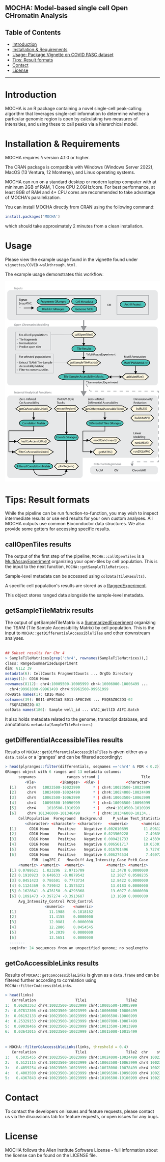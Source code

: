 MOCHA: Model-based single cell Open CHromatin Analysis
------------------------------------------------------------------------

## Table of Contents

-   [Introduction](#introduction)
-   [Installation & Requirements](#library)
-   [Usage: Package Vignette on COVID PASC dataset](#vignette)
-   [Tips: Result formats](#results)
-   [Contact](#contact)
-   [License](#license)

------------------------------------------------------------------------

# <a name="introduction"></a> Introduction

MOCHA is an R package containing a novel single-cell peak-calling algorithm that leverages single-cell information to determine whether a particular genomic region is open by calculating two measures of intensities, and using these to call peaks via a hierarchical model.

# <a name="library"></a> Installation & Requirements
MOCHA requires `R` version 4.1.0 or higher.

The CRAN package is compatible with Windows (Windows Server 2022), MacOS (13 Ventura, 12 Monterey), and Linux operating systems.

MOCHA can run on a standard desktop or modern laptop computer with at minimum 2GB of RAM, 1 Core CPU 2.0GHz/core. For best performance, at least 8GB of RAM and 4+ CPU cores are recommended to take advantage of MOCHA's parallelization. 

You can install MOCHA directly from CRAN using the following command:
 ``` r
 install.packages('MOCHA')
 ```
which should take approximately 2 minutes from a clean installation.

# <a name="vignette"></a> Usage

Please view the example usage found in the vignette found under
`vignettes/COVID-walkthrough.html`.

The example usage demonstrates this workflow: 

![Workflow](inst/extData/workflow_diagram_v3_website.png)

# <a name="results"></a> Tips: Result formats

While the pipeline can be run function-to-function, you may wish to inspect intermediate results or use end results for your own custom analyses. All MOCHA outputs use common Bioconductor data structures. We also provide some getters for accessing specific results.

## callOpenTiles results

The output of the first step of the pipeline, `MOCHA::callOpenTiles` is a [MultiAssayExperiment](https://www.bioconductor.org/packages/devel/bioc/vignettes/MultiAssayExperiment/inst/doc/MultiAssayExperiment.html#overview-of-the-multiassayexperiment-class) organizing your open-tiles by cell population. This is the input to the next function, `MOCHA::getSampleTileMatrices`.

Sample-level metadata can be accessed using `colData(tileResults)`.

A specific cell population's results are stored as a [RaggedExperiment](https://bioconductor.org/packages/release/bioc/vignettes/RaggedExperiment/inst/doc/RaggedExperiment.html).

This object stores ranged data alongside the sample-level metadata.


## getSampleTileMatrix results

The output of getSampleTileMatrix is a [SummarizedExperiment](https://bioconductor.org/packages/devel/bioc/vignettes/SummarizedExperiment/inst/doc/SummarizedExperiment.html) organizing the TSAM (Tile Sample Accessibility Matrix) by cell population. This is the input to `MOCHA::getDifferentialAccessibleTiles` and other downstream analyses.

``` r

## Subset results for Chr 4
> SampleTileMatrices[grep('chr4', rownames(SampleTileMatrices)),]
class: RangedSummarizedExperiment 
dim: 8112 39 
metadata(6): CellCounts FragmentCounts ... OrgDb Directory
assays(1): CD16 Mono
rownames(8112): chr4:10005500-10005999 chr4:10006000-10006499 ...
  chr4:99961000-99961499 chr4:99961500-99961999
rowData names(1): CD16 Mono
colnames(39): B011-AP0C1W3 B011-AP0C1W8 ... FSQEAZ0C2D3-02
  FSQFAZ0BZJQ-02
colData names(186): Sample well_id ... ATAC_WellID AIFI.Batch


```

It also holds metadata related to the genome, transcript database, and annotations: `metadata(SampleTileMatrices)`

## getDifferentialAccessibleTiles results

Results of `MOCHA::getDifferentialAccessibleTiles` is given either as a `data.table` or a 'granges' and can be filtered accordingly:

``` r
> head(plyranges::filter(differentials, seqnames =='chr4' & FDR < 0.2))
GRanges object with 6 ranges and 13 metadata columns:
      seqnames              ranges strand |                   Tile
         <Rle>           <IRanges>  <Rle> |            <character>
  [1]     chr4   10023500-10023999      * | chr4:10023500-10023999
  [2]     chr4   10024000-10024499      * | chr4:10024000-10024499
  [3]     chr4   10063500-10063999      * | chr4:10063500-10063999
  [4]     chr4   10096500-10096999      * | chr4:10096500-10096999
  [5]     chr4     1010500-1010999      * |   chr4:1010500-1010999
  [6]     chr4 101346000-101346499      * | chr4:101346000-10134..
      CellPopulation  Foreground  Background     P_value Test_Statistic
         <character> <character> <character>   <numeric>      <numeric>
  [1]      CD16 Mono    Positive    Negative 0.002610899       11.89612
  [2]      CD16 Mono    Positive    Negative 0.023560228        7.49639
  [3]      CD16 Mono    Positive    Negative 0.000421733       12.43336
  [4]      CD16 Mono    Positive    Negative 0.006561717       10.05301
  [5]      CD16 Mono    Positive    Negative 0.016701496        5.72747
  [6]      CD16 Mono    Positive    Negative 0.006274534        7.46972
            FDR  Log2FC_C   MeanDiff Avg_Intensity_Case Pct0_Case
      <numeric> <numeric>  <numeric>          <numeric> <numeric>
  [1] 0.0788621  1.023296  2.9715709            12.3478 0.0000000
  [2] 0.1910923  0.648633 -0.0879542            12.2027 0.0588235
  [3] 0.0451423  0.786501  0.7773734            12.8422 0.0000000
  [4] 0.1124369  0.739042  1.3575321            13.0183 0.0000000
  [5] 0.1628641 -0.476150 -0.4293368            13.6077 0.0000000
  [6] 0.1091473 -0.397274 -0.3913687            13.1689 0.0000000
      Avg_Intensity_Control Pct0_Control
                  <numeric>    <numeric>
  [1]               11.1988    0.1818182
  [2]               11.4155    0.0000000
  [3]               12.0881    0.0000000
  [4]               12.2886    0.0454545
  [5]               14.2039    0.0000000
  [6]               13.5651    0.0000000
  -------
  seqinfo: 24 sequences from an unspecified genome; no seqlengths
```

## getCoAccessibleLinks results

Results of `MOCHA::getCoAccessibleLinks` is given as a `data.frame` and can be filtered further according to correlation using `MOCHA::filterCoAccessibleLinks`.

``` r
> head(links)
   Correlation                  Tile1                  Tile2
1:  0.06203363 chr4:10023500-10023999 chr4:10005500-10005999
2: -0.07812306 chr4:10023500-10023999 chr4:10006000-10006499
3:  0.06192133 chr4:10023500-10023999 chr4:10006500-10006999
4:  0.25329153 chr4:10023500-10023999 chr4:10007000-10007499
5:  0.09938466 chr4:10023500-10023999 chr4:10013500-10013999
6:  0.03643015 chr4:10023500-10023999 chr4:10015000-10015499


> MOCHA::filterCoAccessibleLinks(links, threshold = 0.4)
   Correlation                  Tile1                  Tile2  chr    start      end
1:   0.5035455 chr4:10023500-10023999 chr4:10024000-10024499 chr4 10023500 10024499
2:   0.5121115 chr4:10023500-10023999 chr4:10063500-10063999 chr4 10023500 10063999
3:   0.4059254 chr4:10023500-10023999 chr4:10078000-10078499 chr4 10023500 10078499
4:   0.4003500 chr4:10023500-10023999 chr4:10096500-10096999 chr4 10023500 10096999
5:   0.4367843 chr4:10023500-10023999 chr4:10106500-10106999 chr4 10023500 10106999
```

# <a name="contact"></a> Contact

To contact the developers on issues and feature requests, please contact us via the discussions tab for feature requests, or open issues for any bugs.

# <a name="license"></a> License

MOCHA follows the Allen Institute Software License - full information about the license can be found on the LICENSE file.
